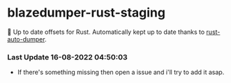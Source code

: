 # blazedumper-rust-staging

🚀 Up to date offsets for Rust. Automatically kept up to date thanks to [rust-auto-dumper](https://github.com/Akandesh/rust-auto-dumper).


### Last Update 16-08-2022 04:50:03
- If there's something missing then open a issue and i'll try to add it asap.